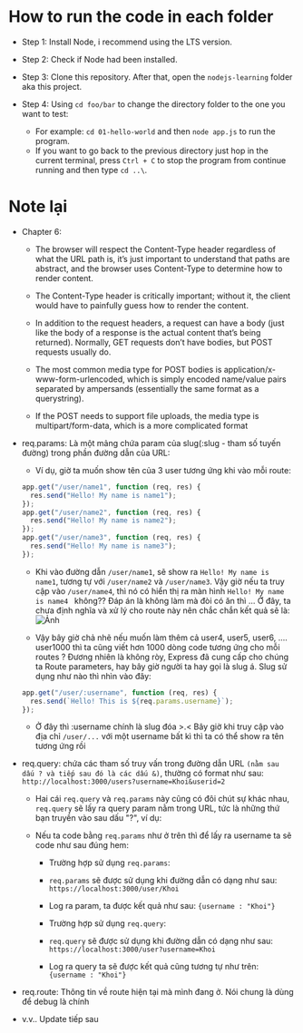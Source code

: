 # How to run the code in each folder

- Step 1: Install Node, i recommend using the LTS version.

- Step 2: Check if Node had been installed.

- Step 3: Clone this repository. After that, open the `nodejs-learning` folder aka this project.

- Step 4: Using `cd foo/bar` to change the directory folder to the one you want to test:
  - For example: `cd 01-hello-world` and then `node app.js` to run the program.
  - If you want to go back to the previous directory just hop in the current terminal, press `Ctrl + C` to stop the program from continue running and then type `cd ..\`.

# Note lại

- Chapter 6:

  - The browser will respect the Content-Type header regardless of what the URL path is, it’s just important to understand that paths are abstract, and the browser uses Content-Type to determine how to render content.

  - The Content-Type header is critically important; without it, the client would have to painfully guess how to render the content.

  - In addition to the request headers, a request can have a body (just like the body of a response is the actual content that’s being returned). Normally, GET requests don’t have bodies, but POST requests usually do.

  - The most common media type for POST bodies is application/x-www-form-urlencoded, which is simply encoded name/value pairs separated by ampersands (essentially the same format as a querystring).

  - If the POST needs to support file uploads, the media type is multipart/form-data, which is a more complicated format

- req.params: Là một mảng chứa param của slug(:slug - tham số tuyến đường) trong phần đường dẫn của URL:

  - Ví dụ, giờ ta muốn show tên của 3 user tương ứng khi vào mỗi route:

  ```js
  app.get("/user/name1", function (req, res) {
    res.send("Hello! My name is name1");
  });
  app.get("/user/name2", function (req, res) {
    res.send("Hello! My name is name2");
  });
  app.get("/user/name3", function (req, res) {
    res.send("Hello! My name is name3");
  });
  ```

  - Khi vào đường dẫn `/user/name1`, sẽ show ra `Hello! My name is name1`, tương tự với `/user/name2` và `/user/name3`. Vậy giờ nếu ta truy cập vào `/user/name4`, thì nó có hiển thị ra màn hình `Hello! My name is name4 ` không?? Đáp án là không làm mà đòi có ăn thì ... Ở đây, ta chưa định nghĩa và xử lý cho route này nên chắc chắn kết quả sẽ là:
    <br>![Ảnh](https://i.ibb.co/0FDjwSY/image.png)

  - Vậy bây giờ chả nhẽ nếu muốn làm thêm cả user4, user5, user6, .... user1000 thì ta cũng viết hơn 1000 dòng code tương ứng cho mỗi routes ? Đương nhiên là không ròy, Express đã cung cấp cho chúng ta Route parameters, hay bây giờ người ta hay gọi là slug á. Slug sử dụng như nào thì nhìn vào đây:

  ```js
  app.get("/user/:username", function (req, res) {
    res.send(`Hello! This is ${req.params.username}`);
  });
  ```

  - Ở đây thì :username chính là slug đóa >.< Bây giờ khi truy cập vào địa chỉ `/user/...` với một username bất kì thì ta có thể show ra tên tương ứng rồi

- req.query: chứa các tham số truy vấn trong đường dẫn URL `(nằm sau dấu ? và tiếp sau đó là các dấu &)`, thường có format như sau: `http://localhost:3000/users?username=Khoi&userid=2`

  - Hai cái `req.query` và `req.params` này cũng có đôi chút sự khác nhau, `req.query` sẽ lấy ra query param nằm trong URL, tức là những thứ bạn truyền vào sau dấu "?", ví dụ:

  - Nếu ta code bằng `req.params` như ở trên thì để lấy ra username ta sẽ code như sau đúng hem:

    - Trường hợp sử dụng `req.params`:
    - `req.params` sẽ được sử dụng khi đường dẫn có dạng như sau:
      `https://localhost:3000/user/Khoi`

    - Log ra param, ta được kết quả như sau:
      `{username : "Khoi"}`

    - Trường hợp sử dụng `req.query`:
    - `req.query` sẽ được sử dụng khi đường dẫn có dạng như sau:
      `https://localhost:3000/user?username=Khoi`

    - Log ra query ta sẽ được kết quả cũng tương tự như trên:
      `{username : "Khoi"}`

- req.route: Thông tin về route hiện tại mà mình đang ở. Nói chung là dùng để debug là chính

- v.v.. Update tiếp sau

